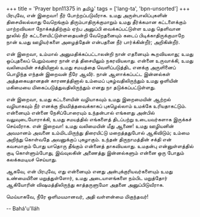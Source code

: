 +++
title = 'Prayer bpn11375 in தமிழ்'
tags = ['lang-ta', 'bpn-unsorted']
+++
பிரபுவே, என் இறைவா! நீர் போற்றப்படுவீராக. உமது அருள்பாலிப்புகளின் திசையிலல்லாது வேறெங்கும் திரும்பாதிருக்குமாறும் உமது தீர்க்கமான கட்டளைக்கும் மாற்றவியலா நோக்கத்திற்கும் ஏற்ப அனுப்பி வைக்கப்பட்டுள்ள உமது தெளிவான நூலில் நீர் கட்டளையிட்டுள்ளதையன்றி வேறெதனையும் கடைப் பிடிக்காதிருக்குமாறே நான் உமது ஊழியர்களை அழைத்தேன் என்பதனை நீர் பார்க்கின்றீர்; அறிகின்றீர். 

என் இறைவா,  உம்மால் அனுமதிக்கப்பட்டாலன்றி நான் எதனையும் கூறவியலாது; உமது ஒப்புதலைப் பெறும்வரை நான் எத் திசையிலும் நகரவியலாது. என்னை உருவாக்கி, உமது வலிமையின் சக்தியினால் உமது சமயத்தை வெளிப்படுத்திட எனக்கு அருளினைப் பொழிந்த எந்தன் இறைவன் நீரே ஆவீர். நான் ஆளாக்கப்பட்ட இன்னல்கள் அத்தகையதானதன் காரணத்தினால் உம்மைப் புகழ்வதிலிருந்தும் உமது ஒளியின் மகிமையை மிகைப்படுத்துவதிலிருந்தும் எனது நா தடுக்கப்பட்டுள்ளது. 

என் இறைவா, உமது கட்டளையின் வழியாகவும் உமது இறைமையின் ஆற்றல் வழியாகவும் நீர் எனக்கு நியமித்தவைக்காகப் புகழெல்லாம் உமக்கே உரியதாகட்டும். என்னையும் என்னை நேசிப்போரையும் உந்தன்பால் எங்களது அன்பில் வலுவுடையோராக்கி, உமது சமயத்தில் எங்களைத் திடப்பற்று உடையவர்களாக இருக்கச் செய்வீராக. என் இறைவா! உமது வலிமையின் மீது ஆணை! உமது ஊழியனின் அவமானம் அவனை உம்மிடமிருந்து திரையிட்டு மறைத்ததுபோல் ஆகிவிடும்; உம்மை அறிந்து கொள்வதே அவனுக்குப் புகழாகும். உந்தன் திருநாமத்தின் சக்தி என் கவசமாகும் போது யாதொரு தீங்கும் என்னைத் தாகவியலாது. உமதன்பு என்னுள்ளத்தில் குடி கொள்ளும்போது, இவ்வுலகின் அணைத்து இன்னல்களும் என்னை ஒரு போதும் கலக்கமடியச் செய்யாது.

ஆகவே, என் பிரபுவே, எது என்னையும் எனது அன்புக்குரியவர்களையும் உமது உண்மையினை மறுத்துள்ளோர், உமது அடையாளங்களை நம்பிட மறுத்தோர் ஆகியோரின் விஷமத்திலிருந்து காத்தருளுமோ அதனை அனுப்பிடுவீராக. 

மெய்யாகவே, நீரே ஒளிமயமானவர், அதி வள்ளன்மை மிகுந்தவர்!

-- Bahá'u'lláh
